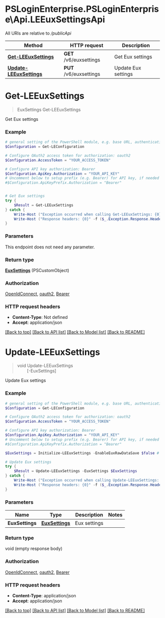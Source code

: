# PSLoginEnterprise.PSLoginEnterprise\Api.LEEuxSettingsApi

All URIs are relative to */publicApi*

Method | HTTP request | Description
------------- | ------------- | -------------
[**Get-LEEuxSettings**](LEEuxSettingsApi.md#Get-LEEuxSettings) | **GET** /v6/euxsettings | Get Eux settings
[**Update-LEEuxSettings**](LEEuxSettingsApi.md#Update-LEEuxSettings) | **PUT** /v6/euxsettings | Update Eux settings


<a id="Get-LEEuxSettings"></a>
# **Get-LEEuxSettings**
> EuxSettings Get-LEEuxSettings<br>

Get Eux settings

### Example
```powershell
# general setting of the PowerShell module, e.g. base URL, authentication, etc
$Configuration = Get-LEConfiguration

# Configure OAuth2 access token for authorization: oauth2
$Configuration.AccessToken = "YOUR_ACCESS_TOKEN"

# Configure API key authorization: Bearer
$Configuration.ApiKey.Authorization = "YOUR_API_KEY"
# Uncomment below to setup prefix (e.g. Bearer) for API key, if needed
#$Configuration.ApiKeyPrefix.Authorization = "Bearer"


# Get Eux settings
try {
    $Result = Get-LEEuxSettings
} catch {
    Write-Host ("Exception occurred when calling Get-LEEuxSettings: {0}" -f ($_.ErrorDetails | ConvertFrom-Json))
    Write-Host ("Response headers: {0}" -f ($_.Exception.Response.Headers | ConvertTo-Json))
}
```

### Parameters
This endpoint does not need any parameter.

### Return type

[**EuxSettings**](EuxSettings.md) (PSCustomObject)

### Authorization

[OpenIdConnect](../README.md#OpenIdConnect), [oauth2](../README.md#oauth2), [Bearer](../README.md#Bearer)

### HTTP request headers

 - **Content-Type**: Not defined
 - **Accept**: application/json

[[Back to top]](#) [[Back to API list]](../README.md#documentation-for-api-endpoints) [[Back to Model list]](../README.md#documentation-for-models) [[Back to README]](../README.md)

<a id="Update-LEEuxSettings"></a>
# **Update-LEEuxSettings**
> void Update-LEEuxSettings<br>
> &nbsp;&nbsp;&nbsp;&nbsp;&nbsp;&nbsp;&nbsp;&nbsp;[-EuxSettings] <PSCustomObject><br>

Update Eux settings

### Example
```powershell
# general setting of the PowerShell module, e.g. base URL, authentication, etc
$Configuration = Get-LEConfiguration

# Configure OAuth2 access token for authorization: oauth2
$Configuration.AccessToken = "YOUR_ACCESS_TOKEN"

# Configure API key authorization: Bearer
$Configuration.ApiKey.Authorization = "YOUR_API_KEY"
# Uncomment below to setup prefix (e.g. Bearer) for API key, if needed
#$Configuration.ApiKeyPrefix.Authorization = "Bearer"

$EuxSettings = Initialize-LEEuxSettings -EnableEuxRawDataSave $false # EuxSettings | Eux settings

# Update Eux settings
try {
    $Result = Update-LEEuxSettings -EuxSettings $EuxSettings
} catch {
    Write-Host ("Exception occurred when calling Update-LEEuxSettings: {0}" -f ($_.ErrorDetails | ConvertFrom-Json))
    Write-Host ("Response headers: {0}" -f ($_.Exception.Response.Headers | ConvertTo-Json))
}
```

### Parameters

Name | Type | Description  | Notes
------------- | ------------- | ------------- | -------------
 **EuxSettings** | [**EuxSettings**](EuxSettings.md)| Eux settings | 

### Return type

void (empty response body)

### Authorization

[OpenIdConnect](../README.md#OpenIdConnect), [oauth2](../README.md#oauth2), [Bearer](../README.md#Bearer)

### HTTP request headers

 - **Content-Type**: application/json
 - **Accept**: application/json

[[Back to top]](#) [[Back to API list]](../README.md#documentation-for-api-endpoints) [[Back to Model list]](../README.md#documentation-for-models) [[Back to README]](../README.md)


